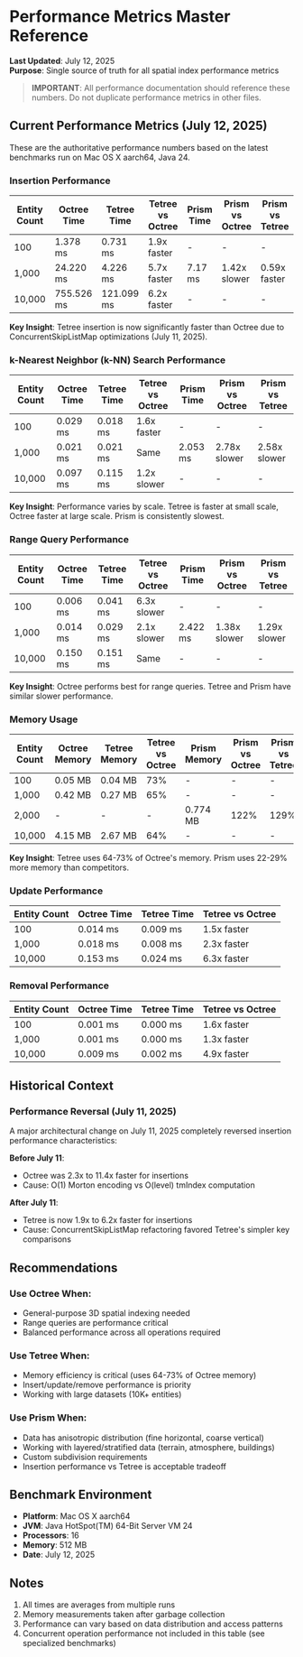 # Performance Metrics Master Reference

**Last Updated**: July 12, 2025  
**Purpose**: Single source of truth for all spatial index performance metrics

> **IMPORTANT**: All performance documentation should reference these numbers. Do not duplicate performance metrics in other files.

## Current Performance Metrics (July 12, 2025)

These are the authoritative performance numbers based on the latest benchmarks run on Mac OS X aarch64, Java 24.

### Insertion Performance

| Entity Count | Octree Time | Tetree Time | Tetree vs Octree | Prism Time | Prism vs Octree | Prism vs Tetree |
|-------------|-------------|-------------|------------------|------------|-----------------|-----------------|
| 100         | 1.378 ms    | 0.731 ms    | 1.9x faster      | -          | -               | -               |
| 1,000       | 24.220 ms   | 4.226 ms    | 5.7x faster      | 7.17 ms    | 1.42x slower    | 0.59x faster    |
| 10,000      | 755.526 ms  | 121.099 ms  | 6.2x faster      | -          | -               | -               |

**Key Insight**: Tetree insertion is now significantly faster than Octree due to ConcurrentSkipListMap optimizations (July 11, 2025).

### k-Nearest Neighbor (k-NN) Search Performance

| Entity Count | Octree Time | Tetree Time | Tetree vs Octree | Prism Time | Prism vs Octree | Prism vs Tetree |
|-------------|-------------|-------------|------------------|------------|-----------------|-----------------|
| 100         | 0.029 ms    | 0.018 ms    | 1.6x faster      | -          | -               | -               |
| 1,000       | 0.021 ms    | 0.021 ms    | Same             | 2.053 ms   | 2.78x slower    | 2.58x slower    |
| 10,000      | 0.097 ms    | 0.115 ms    | 1.2x slower      | -          | -               | -               |

**Key Insight**: Performance varies by scale. Tetree is faster at small scale, Octree faster at large scale. Prism is consistently slowest.

### Range Query Performance

| Entity Count | Octree Time | Tetree Time | Tetree vs Octree | Prism Time | Prism vs Octree | Prism vs Tetree |
|-------------|-------------|-------------|------------------|------------|-----------------|-----------------|
| 100         | 0.006 ms    | 0.041 ms    | 6.3x slower      | -          | -               | -               |
| 1,000       | 0.014 ms    | 0.029 ms    | 2.1x slower      | 2.422 ms   | 1.38x slower    | 1.29x slower    |
| 10,000      | 0.150 ms    | 0.151 ms    | Same             | -          | -               | -               |

**Key Insight**: Octree performs best for range queries. Tetree and Prism have similar slower performance.

### Memory Usage

| Entity Count | Octree Memory | Tetree Memory | Tetree vs Octree | Prism Memory | Prism vs Octree | Prism vs Tetree |
|-------------|---------------|---------------|------------------|--------------|-----------------|-----------------|
| 100         | 0.05 MB       | 0.04 MB       | 73%              | -            | -               | -               |
| 1,000       | 0.42 MB       | 0.27 MB       | 65%              | -            | -               | -               |
| 2,000       | -             | -             | -                | 0.774 MB     | 122%            | 129%            |
| 10,000      | 4.15 MB       | 2.67 MB       | 64%              | -            | -               | -               |

**Key Insight**: Tetree uses 64-73% of Octree's memory. Prism uses 22-29% more memory than competitors.

### Update Performance

| Entity Count | Octree Time | Tetree Time | Tetree vs Octree |
|-------------|-------------|-------------|------------------|
| 100         | 0.014 ms    | 0.009 ms    | 1.5x faster      |
| 1,000       | 0.018 ms    | 0.008 ms    | 2.3x faster      |
| 10,000      | 0.153 ms    | 0.024 ms    | 6.3x faster      |

### Removal Performance

| Entity Count | Octree Time | Tetree Time | Tetree vs Octree |
|-------------|-------------|-------------|------------------|
| 100         | 0.001 ms    | 0.000 ms    | 1.6x faster      |
| 1,000       | 0.001 ms    | 0.000 ms    | 1.3x faster      |
| 10,000      | 0.009 ms    | 0.002 ms    | 4.9x faster      |

## Historical Context

### Performance Reversal (July 11, 2025)

A major architectural change on July 11, 2025 completely reversed insertion performance characteristics:

**Before July 11**:
- Octree was 2.3x to 11.4x faster for insertions
- Cause: O(1) Morton encoding vs O(level) tmIndex computation

**After July 11**:
- Tetree is now 1.9x to 6.2x faster for insertions
- Cause: ConcurrentSkipListMap refactoring favored Tetree's simpler key comparisons

## Recommendations

### Use Octree When:
- General-purpose 3D spatial indexing needed
- Range queries are performance critical
- Balanced performance across all operations required

### Use Tetree When:
- Memory efficiency is critical (uses 64-73% of Octree memory)
- Insert/update/remove performance is priority
- Working with large datasets (10K+ entities)

### Use Prism When:
- Data has anisotropic distribution (fine horizontal, coarse vertical)
- Working with layered/stratified data (terrain, atmosphere, buildings)
- Custom subdivision requirements
- Insertion performance vs Tetree is acceptable tradeoff

## Benchmark Environment

- **Platform**: Mac OS X aarch64
- **JVM**: Java HotSpot(TM) 64-Bit Server VM 24
- **Processors**: 16
- **Memory**: 512 MB
- **Date**: July 12, 2025

## Notes

1. All times are averages from multiple runs
2. Memory measurements taken after garbage collection
3. Performance can vary based on data distribution and access patterns
4. Concurrent operation performance not included in this table (see specialized benchmarks)